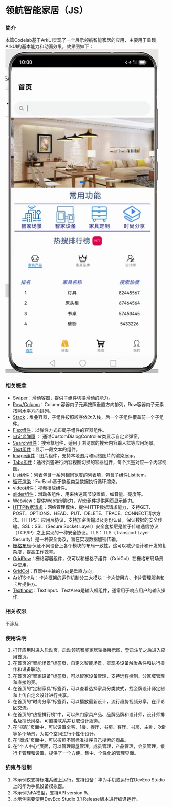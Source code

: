 # 领航智能家居（JS）

### 简介
本篇Codelab基于ArkUI实现了一个展示领航智能家居的应用，主要用于呈现ArkUI的基本能力和动画效果，效果图如下：![img_2.png](img_2.png)




### 相关概念
- [Swiper](https://developer.harmonyos.com/cn/docs/documentation/doc-references-V3/ts-container-swiper-0000001427744844-V3?catalogVersion=V3)：滑动容器，提供子组件切换滑动的能力。
- [Row/Column](https://developer.harmonyos.com/cn/docs/documentation/doc-guides-V3/arkts-layout-development-linear-0000001504125349-V3)：Column容器内子元素按照垂直方向排列，Row容器内子元素按照水平方向排列。
- [Stack](https://developer.harmonyos.com/cn/docs/documentation/doc-references-V3/ts-container-stack-0000001427584888-V3?catalogVersion=V3)：堆叠容器，子组件按照顺序依次入栈，后一个子组件覆盖前一个子组件。
- [Flex组件](https://developer.harmonyos.com/cn/docs/documentation/doc-references-V3/ts-container-flex-0000001427902472-V3?catalogVersion=V3)：以弹性方式布局子组件的容器组件。
- [自定义弹窗](https://developer.harmonyos.com/cn/docs/documentation/doc-references-V3/ts-methods-custom-dialog-box-0000001477981237-V3?catalogVersion=V3) ： 通过CustomDialogController类显示自定义弹窗。
- [Search组件](https://developer.harmonyos.com/cn/docs/documentation/doc-references-V3/ts-basic-components-search-0000001428061740-V3?catalogVersion=V3)：搜索框组件，适用于浏览器的搜索内容输入框等应用场景。
- [Text组件](https://developer.harmonyos.com/cn/docs/documentation/doc-references-V3/ts-basic-components-text-0000001477981201-V3?catalogVersion=V3)：显示一段文本的组件。
- [Image组件](https://developer.harmonyos.com/cn/docs/documentation/doc-references-V3/ts-basic-components-image-0000001428061728-V3?catalogVersion=V3)：图片组件，支持本地图片和网络图片的渲染展示。
- [Tabs组件](https://developer.harmonyos.com/cn/docs/documentation/doc-references-V3/ts-container-tabs-0000001478181433-V3?catalogVersion=V3)：通过页签进行内容视图切换的容器组件，每个页签对应一个内容视图。
- [List组件](https://developer.harmonyos.com/cn/docs/documentation/doc-references-V3/ts-container-list-0000001477981213-V3?catalogVersion=V3)：列表包含一系列相同宽度的列表项，包含子组件ListItem。
- [循环渲染](https://developer.harmonyos.com/cn/docs/documentation/doc-guides-V3/arkts-rendering-control-foreach-0000001524537153-V3?catalogVersion=V3)：ForEach基于数组类型数据执行循环渲染。
- [video组件](https://developer.harmonyos.com/cn/docs/documentation/doc-references-V3/js-components-media-video-0000001478061773-V3?catalogVersion=V3)：视频播放组件。
- [slider组件](https://developer.harmonyos.com/cn/docs/documentation/doc-references-V3/js-components-basic-slider-0000001427744892-V3?catalogVersion=V3)：滑动条组件，用来快速调节设置值，如音量、亮度等。
- [Webview](https://developer.harmonyos.com/cn/docs/documentation/doc-references-V3/js-apis-webview-0000001427902720-V3)：提供Web控制能力，Web组件提供网页显示能力。
- [HTTP数据请求](https://developer.harmonyos.com/cn/docs/documentation/doc-references-V3/js-apis-http-0000001478061929-V3?catalogVersion=V3)：网络管理模块，提供HTTP数据请求能力，支持GET、POST、OPTIONS、HEAD、PUT、DELETE、TRACE、CONNECT请求方法。HTTPS：应用层协议，支持加密传输以及身份认证，保证数据的安全传输。SSL：SSL（Secure Socket Layer）安全套接层是位于传输通信协议（TCP/IP）之上实现的一种安全协议。TLS：TLS（Transport Layer Security）是一种安全协议，旨在实现数据加密传输。
- [栅格布局](https://developer.harmonyos.com/cn/docs/documentation/doc-guides-V3/arkts-layout-development-grid-layout-0000001454765270-V3?catalogVersion=V3):保证不同设备上各个模块的布局一致性。这可以减少设计和开发的复杂度，提高工作效率。
- [GridRow](https://developer.harmonyos.com/cn/docs/documentation/doc-references-V3/ts-container-gridrow-0000001478181425-V3?ha_linker=eyJ0cyI6MTY5MDg5MzgzOTg5MywiaWQiOiI4ZjRmOTI2ZTdjOWViNGVlZjc5MmQ5MTczOWFiMzU3MyJ9)：栅格容器组件，仅可以和栅格子组件（GridCol）在栅格布局场景中使用。
- [GridCol](https://developer.harmonyos.com/cn/docs/documentation/doc-references-V3/ts-container-gridcol-0000001427744832-V3)：容器中主轴的方向是垂直方向。
- [ArkTS卡片](https://developer.harmonyos.com/cn/docs/documentation/doc-guides-V3/arkts-ui-widget-working-principles-0000001485485850-V3)：卡片框架的运作机制分三大模块：卡片使用方、卡片管理服务和卡片提供方。
- [TextInput](https://developer.harmonyos.com/cn/docs/documentation/doc-guides-V3/arkts-common-components-text-input-0000001458538980-V3)：TextInput、TextArea是输入框组件，通常用于响应用户的输入操作.


### 相关权限
不涉及

### 使用说明
1.  打开应用时进入启动页，启动领航智能家居轮播展示图，登录注册之后进入应用首页。
2.  在首页的“智能场景”标签页，自定义智能场景，实现多设备触发条件和执行操作和设备联动。
3.  在首页的“智家设备”标签页，可以智家设备管理，支持远程控制、分区域管理和直接购买。
4.  在首页的“定制家具”标签页，可以查看选择家具分类款式，找金牌设计师定制和上传自定义设计进行共享。
5.  在首页的“时尚分享”标签页，可以播放最新设计，流行趋势视频分享，在评论区交流。
5.  在首页的“热搜排行榜”中，可以热门家具产品、品牌品牌和设计师，设计师排名及擅长风格，可直接联系并获取设计服务。
6.  在“搭配”页面中，可以设置全宅、1楼、餐厅、书房、客厅、书房、主卧、次卧等多个场景，为每个空间进行个性化设计。
7.  在“商城“页面中，可以按照不同标准排序自己搜索的商品。
8.  在”个人中心“页面，可以管理房屋管理，成员管理，产品管理，会员管理，银行卡管理和设置，提供了一个方便、集中、个性化的管理界面。


### 约束与限制
1. 本示例仅支持标准系统上运行，支持设备：华为手机或运行在DevEco Studio上的华为手机设备模拟器。
2. 本示例为FA模型，支持API version 9。
3. 本示例需要使用DevEco Studio 3.1 Release版本进行编译运行。